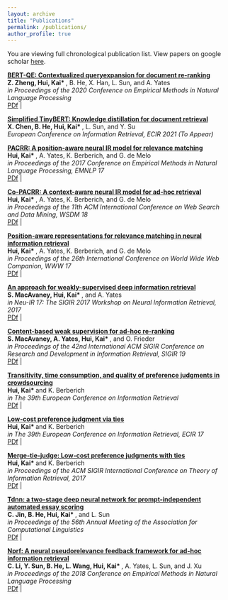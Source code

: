 ```yaml
---
layout: archive
title: "Publications"
permalink: /publications/
author_profile: true
---
```

You are viewing full chronological publication list. View papers on google scholar [here](https://scholar.google.com/citations?hl=en&user=VorTj3AAAAAJ).

<b> [BERT-QE: Contextualized queryexpansion for document re-ranking]()</b> <br>
<b> Z. Zheng, Hui, Kai* </b>, B. He, X. Han, L. Sun, and A. Yates <br>
<i> in Proceedings of the 2020 Conference on Empirical Methods in Natural Language Processing </i> <br>
[PDf](https://www.aclweb.org/anthology/2020.findings-emnlp.424) |


<b> [Simplified TinyBERT: Knowledge distillation for document retrieval]()</b> <br>
<b> X. Chen, B. He, Hui, Kai* </b>, L. Sun, and Y. Su <br>
<i> European Conference on Information Retrieval, ECIR 2021 (To Appear) </i> <br>

<b> [PACRR: A position-aware neural IR model for relevance matching]()</b> <br>
<b> Hui, Kai* </b>, A. Yates, K. Berberich, and G. de Melo <br>
<i> in Proceedings of the 2017 Conference on Empirical Methods in Natural Language Processing, EMNLP 17 </i> <br>
[PDf](http://www.aclweb.org/anthology/D17-1111) |

<b> [Co-PACRR: A context-aware neural IR model for ad-hoc retrieval]()</b> <br>
<b> Hui, Kai* </b>, A. Yates, K. Berberich, and G. de Melo <br>
<i> in Proceedings of the 11th ACM International Conference on Web Search and Data Mining, WSDM 18 </i> <br>
[PDf](https://arxiv.org/abs/1706.10192) |

<b> [Position-aware representations for relevance matching in neural information retrieval]()</b> <br>
<b> Hui, Kai* </b>, A. Yates, K. Berberich, and G. de Melo <br>
<i> in Proceedings of the 26th International Conference on World Wide Web Companion, WWW 17 </i> <br>
[PDf](https://khui_old_homepage.github.io/publications/simmat-www17.pdf) |

<b> [An approach for weakly-supervised deep information retrieval]()</b> <br>
<b> S. MacAvaney, Hui, Kai* </b>, and A. Yates <br>
<i> in Neu-IR 17: The SIGIR 2017 Workshop on Neural Information Retrieval, 2017 </i> <br>
[PDf](https://arxiv.org/abs/1707.00189v1) |

<b> [Content-based weak supervision for ad-hoc re-ranking]()</b> <br>
<b> S. MacAvaney, A. Yates, Hui, Kai* </b>, and O. Frieder <br>
<i> in Proceedings of the 42nd International ACM SIGIR Conference on Research and Development in Information Retrieval, SIGIR 19 </i> <br>
[PDf](https://arxiv.org/abs/1707.00189v3) |

<b> [Transitivity, time consumption, and quality of preference judgments in crowdsourcing]()</b> <br>
<b> Hui, Kai* </b> and K. Berberich <br>
<i> in The 39th European Conference on Information Retrieval </i> <br>
[PDf](https://khui_old_homepage.github.io/publications/empirical-ecir17.pdf) |

<b> [Low-cost preference judgment via ties]()</b> <br>
<b> Hui, Kai* </b> and K. Berberich <br>
<i> in The 39th European Conference on Information Retrieval, ECIR 17 </i> <br>
[PDf](https://khui_old_homepage.github.io/publications/tie-ecir17.pdf) |


<b> [Merge-tie-judge: Low-cost preference judgments with ties]()</b> <br>
<b> Hui, Kai* </b> and K. Berberich <br>
<i> in Proceedings of the ACM SIGIR International Conference on Theory of Information Retrieval, 2017 </i> <br>
[PDf](https://khui_old_homepage.github.io/publications/ictir17-short.pdf) |

<b> [Tdnn: a two-stage deep neural network for prompt-independent automated essay scoring]()</b> <br>
<b> C. Jin, B. He, Hui, Kai* </b>, and L. Sun <br>
<i> in Proceedings of the 56th Annual Meeting of the Association for Computational Linguistics </i> <br>
[PDf](https://www.aclweb.org/anthology/P18-1100.pdf) |

<b> [Nprf: A neural pseudorelevance feedback framework for ad-hoc information retrieval]()</b> <br>
<b> C. Li, Y. Sun, B. He, L. Wang, Hui, Kai* </b>, A. Yates, L. Sun, and J. Xu <br>
<i> in Proceedings of the 2018 Conference on Empirical Methods in Natural Language Processing </i> <br>
[PDf](https://arxiv.org/abs/1810.12936) |




